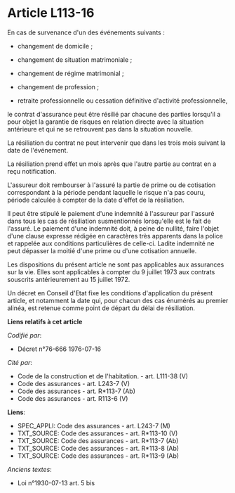 # Article L113-16

En cas de survenance d'un des événements suivants :

- changement de domicile ;

- changement de situation matrimoniale ;

- changement de régime matrimonial ;

- changement de profession ;

- retraite professionnelle ou cessation définitive d'activité professionnelle,

le contrat d'assurance peut être résilié par chacune des parties lorsqu'il a pour objet la garantie de risques en relation
directe avec la situation antérieure et qui ne se retrouvent pas dans la situation nouvelle.

La résiliation du contrat ne peut intervenir que dans les trois mois suivant la date de l'événement.

La résiliation prend effet un mois après que l'autre partie au contrat en a reçu notification.

L'assureur doit rembourser à l'assuré la partie de prime ou de cotisation correspondant à la période pendant laquelle le
risque n'a pas couru, période calculée à compter de la date d'effet de la résiliation.

Il peut être stipulé le paiement d'une indemnité à l'assureur par l'assuré dans tous les cas de résiliation susmentionnés
lorsqu'elle est le fait de l'assuré. Le paiement d'une indemnité doit, à peine de nullité, faire l'objet d'une clause
expresse rédigée en caractères très apparents dans la police et rappelée aux conditions particulières de celle-ci. Ladite
indemnité ne peut dépasser la moitié d'une prime ou d'une cotisation annuelle.

Les dispositions du présent article ne sont pas applicables aux assurances sur la vie. Elles sont applicables à compter du 9
juillet 1973 aux contrats souscrits antérieurement au 15 juillet 1972.

Un décret en Conseil d'Etat fixe les conditions d'application du présent article, et notamment la date qui, pour chacun des
cas énumérés au premier alinéa, est retenue comme point de départ du délai de résiliation.

**Liens relatifs à cet article**

_Codifié par_:

  - Décret n°76-666 1976-07-16

_Cité par_:

  - Code de la construction et de l'habitation. - art. L111-38 (V)
  - Code des assurances - art. L243-7 (V)
  - Code des assurances - art. R*113-7 (Ab)
  - Code des assurances - art. R113-6 (V)

**Liens**:

  - SPEC_APPLI: Code des assurances - art. L243-7 (M)
  - TXT_SOURCE: Code des assurances - art. R*113-10 (V)
  - TXT_SOURCE: Code des assurances - art. R*113-7 (Ab)
  - TXT_SOURCE: Code des assurances - art. R*113-8 (Ab)
  - TXT_SOURCE: Code des assurances - art. R*113-9 (Ab)

_Anciens textes_:

  - Loi n°1930-07-13 art. 5 bis
